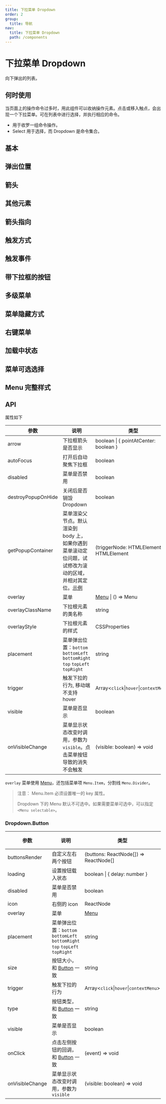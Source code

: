 ```yaml
---
title: 下拉菜单 Dropdown
order: 2
group:
  title: 导航
nav:
  title: 下拉菜单 Dropdown
  path: /components
---
```


# 下拉菜单 Dropdown

向下弹出的列表。

## 何时使用

当页面上的操作命令过多时，用此组件可以收纳操作元素。点击或移入触点，会出现一个下拉菜单。可在列表中进行选择，并执行相应的命令。

- 用于收罗一组命令操作。
- Select 用于选择，而 Dropdown 是命令集合。

## 基本

<code src="./demos/basic.tsx"></code>

## 弹出位置

<code src="./demos/placement.tsx"></code>

## 箭头

<code src="./demos/arrow.tsx"></code>

## 其他元素

<code src="./demos/item.tsx"></code>

## 箭头指向

<code src="./demos/arrow-center.tsx"></code>

## 触发方式

<code src="./demos/trigger.tsx"></code>

## 触发事件

<code src="./demos/event.tsx"></code>

## 带下拉框的按钮

<code src="./demos/dropdown-button.tsx"></code>

## 多级菜单

<code src="./demos/sub-menu.tsx"></code>

## 菜单隐藏方式

<code src="./demos/overlay-visible.tsx"></code>

## 右键菜单

<code src="./demos/context-menu.tsx"></code>

## 加载中状态

<code src="./demos/loading.tsx"></code>

## 菜单可选选择

<code src="./demos/selectable.tsx"></code>

## Menu 完整样式

<code src="./demos/menu-full.tsx"></code>

## API

属性如下

| 参数               | 说明                                                                                                                                                          | 类型                                      | 默认值              | 版本   |
| ------------------ | ------------------------------------------------------------------------------------------------------------------------------------------------------------- | ----------------------------------------- | ------------------- | ------ |
| arrow              | 下拉框箭头是否显示                                                                                                                                            | boolean \| { pointAtCenter: boolean }     | false               |        |
| autoFocus          | 打开后自动聚焦下拉框                                                                                                                                          | boolean                                   | false               | 4.21.0 |
| disabled           | 菜单是否禁用                                                                                                                                                  | boolean                                   | -                   |        |
| destroyPopupOnHide | 关闭后是否销毁 Dropdown                                                                                                                                       | boolean                                   | false               |        |
| getPopupContainer  | 菜单渲染父节点。默认渲染到 body 上，如果你遇到菜单滚动定位问题，试试修改为滚动的区域，并相对其定位。[示例](https://codepen.io/afc163/pen/zEjNOy?editors=0010) | (triggerNode: HTMLElement) => HTMLElement | () => document.body |        |
| overlay            | 菜单                                                                                                                                                          | [Menu](/components/menu) \| () => Menu    | -                   |        |
| overlayClassName   | 下拉根元素的类名称                                                                                                                                            | string                                    | -                   |        |
| overlayStyle       | 下拉根元素的样式                                                                                                                                              | CSSProperties                             | -                   |        |
| placement          | 菜单弹出位置：`bottom` `bottomLeft` `bottomRight` `top` `topLeft` `topRight`                                                                                  | string                                    | `bottomLeft`        |        |
| trigger            | 触发下拉的行为, 移动端不支持 hover                                                                                                                            | Array&lt;`click`\|`hover`\|`contextMenu`> | \[`hover`]          |        |
| visible            | 菜单是否显示                                                                                                                                                  | boolean                                   | -                   |        |
| onVisibleChange    | 菜单显示状态改变时调用，参数为 `visible`。点击菜单按钮导致的消失不会触发                                                                                      | (visible: boolean) => void                | -                   |        |

`overlay` 菜单使用 [Menu](/components/menu/)，还包括菜单项 `Menu.Item`，分割线 `Menu.Divider`。

> 注意： Menu.Item 必须设置唯一的 key 属性。
>
> Dropdown 下的 Menu 默认不可选中。如果需要菜单可选中，可以指定 `<Menu selectable>`。

### Dropdown.Button

| 参数            | 说明                                                                         | 类型                                      | 默认值       | 版本 |
| --------------- | ---------------------------------------------------------------------------- | ----------------------------------------- | ------------ | ---- |
| buttonsRender   | 自定义左右两个按钮                                                           | (buttons: ReactNode\[]) => ReactNode\[]   | -            |      |
| loading         | 设置按钮载入状态                                                             | boolean \| { delay: number }              | false        |      |
| disabled        | 菜单是否禁用                                                                 | boolean                                   | -            |      |
| icon            | 右侧的 icon                                                                  | ReactNode                                 | -            |      |
| overlay         | 菜单                                                                         | [Menu](/components/menu/)                 | -            |      |
| placement       | 菜单弹出位置：`bottom` `bottomLeft` `bottomRight` `top` `topLeft` `topRight` | string                                    | `bottomLeft` |      |
| size            | 按钮大小，和 [Button](/components/button/#API) 一致                          | string                                    | `default`    |      |
| trigger         | 触发下拉的行为                                                               | Array&lt;`click`\|`hover`\|`contextMenu`> | \[`hover`]   |      |
| type            | 按钮类型，和 [Button](/components/button/#API) 一致                          | string                                    | `default`    |      |
| visible         | 菜单是否显示                                                                 | boolean                                   | -            |      |
| onClick         | 点击左侧按钮的回调，和 [Button](/components/button/#API) 一致                | (event) => void                           | -            |      |
| onVisibleChange | 菜单显示状态改变时调用，参数为 `visible`                                     | (visible: boolean) => void                | -            |      |
